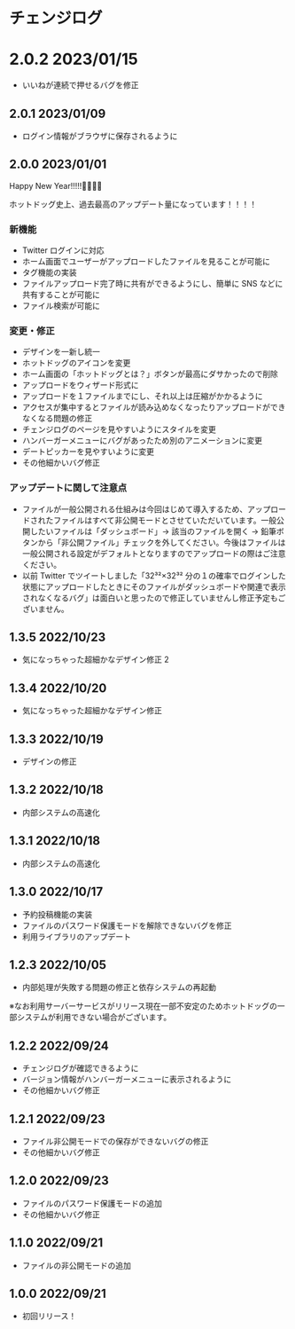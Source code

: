 # チェンジログ

# 2.0.2 2023/01/15

- いいねが連続で押せるバグを修正

## 2.0.1 2023/01/09

- ログイン情報がブラウザに保存されるように

## 2.0.0 2023/01/01

Happy New Year!!!!!🎂🎂🎂🎂

ホットドッグ史上、過去最高のアップデート量になっています！！！！

### 新機能

- Twitter ログインに対応
- ホーム画面でユーザーがアップロードしたファイルを見ることが可能に
- タグ機能の実装
- ファイルアップロード完了時に共有ができるようにし、簡単に SNS などに共有することが可能に
- ファイル検索が可能に

### 変更・修正

- デザインを一新し統一
- ホットドッグのアイコンを変更
- ホーム画面の「ホットドッグとは？」ボタンが最高にダサかったので削除
- アップロードをウィザード形式に
- アップロードを１ファイルまでにし、それ以上は圧縮がかかるように
- アクセスが集中するとファイルが読み込めなくなったりアップロードができなくなる問題の修正
- チェンジログのページを見やすいようにスタイルを変更
- ハンバーガーメニューにバグがあったため別のアニメーションに変更
- デートピッカーを見やすいように変更
- その他細かいバグ修正

### アップデートに関して注意点

- ファイルが一般公開される仕組みは今回はじめて導入するため、アップロードされたファイルはすべて非公開モードとさせていただいています。一般公開したいファイルは「ダッシュボード」→ 該当のファイルを開く → 鉛筆ボタンから「非公開ファイル」チェックを外してください。今後はファイルは一般公開される設定がデフォルトとなりますのでアップロードの際はご注意ください。
- 以前 Twitter でツイートしました「32³²×32³² 分の１の確率でログインした状態にアップロードしたときにそのファイルがダッシュボードや関連で表示されなくなるバグ」は面白いと思ったので修正していませんし修正予定もございません。

## 1.3.5 2022/10/23

- 気になっちゃった超細かなデザイン修正 2

## 1.3.4 2022/10/20

- 気になっちゃった超細かなデザイン修正

## 1.3.3 2022/10/19

- デザインの修正

## 1.3.2 2022/10/18

- 内部システムの高速化

## 1.3.1 2022/10/18

- 内部システムの高速化

## 1.3.0 2022/10/17

- 予約投稿機能の実装
- ファイルのパスワード保護モードを解除できないバグを修正
- 利用ライブラリのアップデート

## 1.2.3 2022/10/05

- 内部処理が失敗する問題の修正と依存システムの再起動

※なお利用サーバーサービスがリリース現在一部不安定のためホットドッグの一部システムが利用できない場合がございます。

## 1.2.2 2022/09/24

- チェンジログが確認できるように
- バージョン情報がハンバーガーメニューに表示されるように
- その他細かいバグ修正

## 1.2.1 2022/09/23

- ファイル非公開モードでの保存ができないバグの修正
- その他細かいバグ修正

## 1.2.0 2022/09/23

- ファイルのパスワード保護モードの追加
- その他細かいバグ修正

## 1.1.0 2022/09/21

- ファイルの非公開モードの追加

## 1.0.0 2022/09/21

- 初回リリース！
